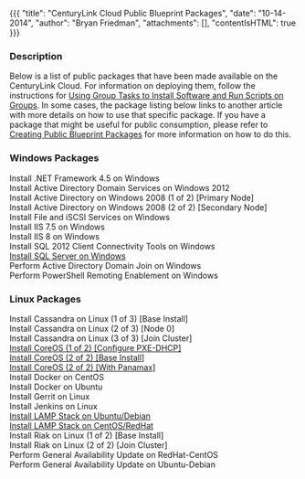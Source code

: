 {{{
  "title": "CenturyLink Cloud Public Blueprint Packages",
  "date": "10-14-2014",
  "author": "Bryan Friedman",
  "attachments": [],
  "contentIsHTML": true
}}}

<h3>Description</h3>
<p>Below is a list of public packages that have been made available on the CenturyLink Cloud. For information on deploying them, follow the instructions for <a href="https://t3n.zendesk.com/entries/21807618-Using-Group-Tasks-to-Install-Software-and-Run-Scripts-on-Groups"
 >Using Group Tasks to Install Software and Run Scripts on Groups</a>. In some cases, the package listing below links to another article with more details on how to use that specific package. If you have a package that might be useful
  for public consumption, please refer to <a href="https://t3n.zendesk.com/entries/56566304-Creating-Public-Blueprint-Packages">Creating Public Blueprint Packages</a>&nbsp;for more information on how to do this.</p>
<h3>Windows Packages</h3>
<p>Install .NET Framework 4.5 on Windows
  <br />Install Active Directory Domain Services on Windows 2012
  <br />Install Active Directory on Windows 2008 (1 of 2) [Primary Node]
  <br />Install Active Directory on Windows 2008 (2 of 2) [Secondary Node]
  <br />Install File and iSCSI Services on Windows
  <br />Install IIS 7.5 on Windows
  <br />Install IIS 8 on Windows
  <br />Install SQL 2012 Client Connectivity Tools on Windows
  <br /><a href="https://t3n.zendesk.com/entries/44619824-Deploy-Microsoft-SQL-Server-using-Blueprint">Install SQL Server on Windows</a>
  <br />Perform Active Directory Domain Join on Windows
  <br />Perform PowerShell Remoting Enablement on Windows</p>
<h3>Linux Packages</h3>
<p>Install Cassandra on Linux (1 of 3) [Base Install]
  <br />Install Cassandra on Linux (2 of 3) [Node 0]
  <br />Install Cassandra on Linux (3 of 3) [Join Cluster]
  <br /><a href="https://t3n.zendesk.com/entries/47064274-Building-CoreOS-Server-Cluster-on-the-CenturyLink-Cloud">Install CoreOS (1 of 2) [Configure PXE-DHCP]</a>
  <br /><a href="https://t3n.zendesk.com/entries/47064274-Building-CoreOS-Server-Cluster-on-the-CenturyLink-Cloud">Install CoreOS (2 of 2) [Base Install]</a>
  <br /><a href="https://t3n.zendesk.com/entries/47064274-Building-CoreOS-Server-Cluster-on-the-CenturyLink-Cloud">Install CoreOS (2 of 2) [With Panamax]</a>
  <br /><a>Install Docker on CentOS</a>
  <br /><a>Install Docker on Ubuntu</a>
  <br />Install Gerrit on Linux
  <br />Install Jenkins on Linux
  <br /><a href="https://t3n.zendesk.com/entries/57688290-Installing-LAMP-Stack-on-CenturyLink-Cloud-Servers">Install LAMP Stack on Ubuntu/Debian</a>
  <br /><a href="https://t3n.zendesk.com/entries/57688290-Installing-LAMP-Stack-on-CenturyLink-Cloud-Servers">Install LAMP Stack on CentOS/RedHat</a>
  <br />Install Riak on Linux (1 of 2) [Base Install]
  <br />Install Riak on Linux (2 of 2) [Join Cluster]
  <br />Perform General Availability Update on RedHat-CentOS
  <br />Perform General Availability Update on Ubuntu-Debian</p>